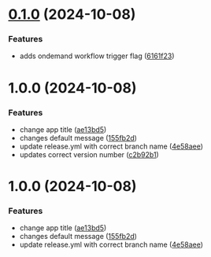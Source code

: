 # [0.1.0](https://github.com/Aadityajoshi151/toyversion/compare/v0.0.1...v0.1.0) (2024-10-08)


### Features

* adds ondemand workflow trigger flag ([6161f23](https://github.com/Aadityajoshi151/toyversion/commit/6161f2316100858ca0f91d7e341ff21038b4a38b))

# 1.0.0 (2024-10-08)


### Features

* change app title ([ae13bd5](https://github.com/Aadityajoshi151/toyversion/commit/ae13bd512f56daf3a5859a3c1863f50eb681c543))
* changes default message ([155fb2d](https://github.com/Aadityajoshi151/toyversion/commit/155fb2de9bdab34e1e9acbf0510c0ea9a16cd304))
* update release.yml with correct branch name ([4e58aee](https://github.com/Aadityajoshi151/toyversion/commit/4e58aeec4c50963ef89743d63d406149c2d42b48))
* updates correct version number ([c2b92b1](https://github.com/Aadityajoshi151/toyversion/commit/c2b92b139a694cada0fa41c34d93db1077c02e40))

# 1.0.0 (2024-10-08)


### Features

* change app title ([ae13bd5](https://github.com/Aadityajoshi151/toyversion/commit/ae13bd512f56daf3a5859a3c1863f50eb681c543))
* changes default message ([155fb2d](https://github.com/Aadityajoshi151/toyversion/commit/155fb2de9bdab34e1e9acbf0510c0ea9a16cd304))
* update release.yml with correct branch name ([4e58aee](https://github.com/Aadityajoshi151/toyversion/commit/4e58aeec4c50963ef89743d63d406149c2d42b48))
